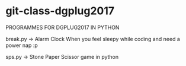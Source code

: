 # git-class-dgplug2017

PROGRAMMES FOR DGPLUG2017 IN PYTHON

break.py -> Alarm Clock When you feel sleepy while coding and need a power nap :p

sps.py -> Stone Paper Scissor game in python
